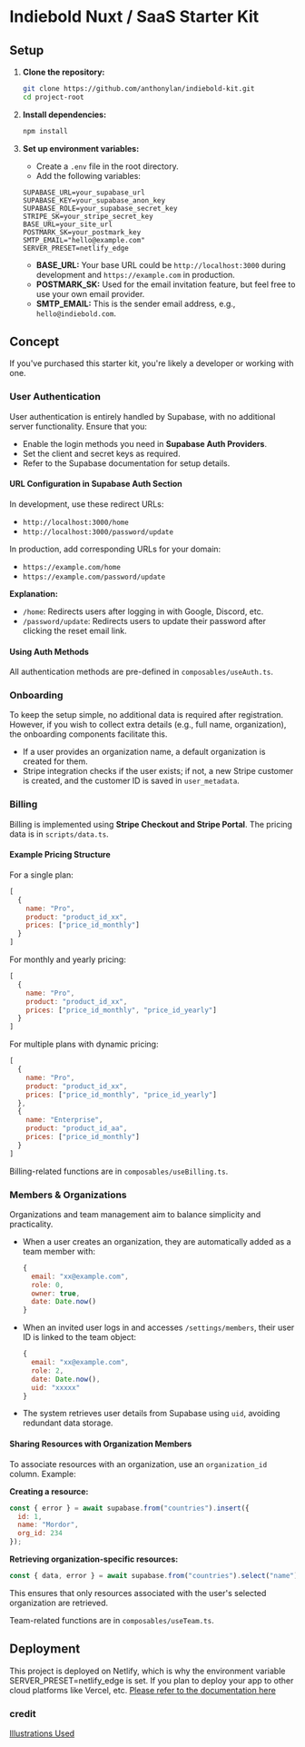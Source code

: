 # Indiebold Nuxt / SaaS Starter Kit

## Setup

1. **Clone the repository:**
   ```bash
   git clone https://github.com/anthonylan/indiebold-kit.git
   cd project-root 
   ```

2. **Install dependencies:**
   ```bash
   npm install
   ```

3. **Set up environment variables:**
   - Create a `.env` file in the root directory.
   - Add the following variables:

   ```
   SUPABASE_URL=your_supabase_url
   SUPABASE_KEY=your_supabase_anon_key
   SUPABASE_ROLE=your_supabase_secret_key
   STRIPE_SK=your_stripe_secret_key
   BASE_URL=your_site_url
   POSTMARK_SK=your_postmark_key
   SMTP_EMAIL="hello@example.com"
   SERVER_PRESET=netlify_edge
   ```

   - **BASE_URL:** Your base URL could be `http://localhost:3000` during development and `https://example.com` in production.
   - **POSTMARK_SK:** Used for the email invitation feature, but feel free to use your own email provider.
   - **SMTP_EMAIL:** This is the sender email address, e.g., `hello@indiebold.com`.

## Concept

If you've purchased this starter kit, you're likely a developer or working with one.

### User Authentication

User authentication is entirely handled by Supabase, with no additional server functionality. Ensure that you:
- Enable the login methods you need in **Supabase Auth Providers**.
- Set the client and secret keys as required.
- Refer to the Supabase documentation for setup details.

#### URL Configuration in Supabase Auth Section

In development, use these redirect URLs:
- `http://localhost:3000/home`
- `http://localhost:3000/password/update`

In production, add corresponding URLs for your domain:
- `https://example.com/home`
- `https://example.com/password/update`

**Explanation:**
- `/home`: Redirects users after logging in with Google, Discord, etc.
- `/password/update`: Redirects users to update their password after clicking the reset email link.

#### Using Auth Methods

All authentication methods are pre-defined in `composables/useAuth.ts`.

### Onboarding

To keep the setup simple, no additional data is required after registration. However, if you wish to collect extra details (e.g., full name, organization), the onboarding components facilitate this.

- If a user provides an organization name, a default organization is created for them.
- Stripe integration checks if the user exists; if not, a new Stripe customer is created, and the customer ID is saved in `user_metadata`.

### Billing

Billing is implemented using **Stripe Checkout and Stripe Portal**. The pricing data is in `scripts/data.ts`.

#### Example Pricing Structure

For a single plan:
```js
[
  {
    name: "Pro",
    product: "product_id_xx",
    prices: ["price_id_monthly"]
  }
]
```

For monthly and yearly pricing:
```js
[
  {
    name: "Pro",
    product: "product_id_xx",
    prices: ["price_id_monthly", "price_id_yearly"]
  }
]
```

For multiple plans with dynamic pricing:
```js
[
  {
    name: "Pro",
    product: "product_id_xx",
    prices: ["price_id_monthly", "price_id_yearly"]
  },
  {
    name: "Enterprise",
    product: "product_id_aa",
    prices: ["price_id_monthly"]
  }
]
```

Billing-related functions are in `composables/useBilling.ts`.

### Members & Organizations

Organizations and team management aim to balance simplicity and practicality.

- When a user creates an organization, they are automatically added as a team member with:
  ```js
  {
    email: "xx@example.com",
    role: 0,
    owner: true,
    date: Date.now()
  }
  ```
- When an invited user logs in and accesses `/settings/members`, their user ID is linked to the team object:
  ```js
  {
    email: "xx@example.com",
    role: 2,
    date: Date.now(),
    uid: "xxxxx"
  }
  ```
- The system retrieves user details from Supabase using `uid`, avoiding redundant data storage.

#### Sharing Resources with Organization Members

To associate resources with an organization, use an `organization_id` column. Example:

**Creating a resource:**
```js
const { error } = await supabase.from("countries").insert({
  id: 1,
  name: "Mordor",
  org_id: 234
});
```

**Retrieving organization-specific resources:**
```js
const { data, error } = await supabase.from("countries").select("name").eq("org_id", 234);
```

This ensures that only resources associated with the user's selected organization are retrieved.

Team-related functions are in `composables/useTeam.ts`.


## Deployment
This project is deployed on Netlify, which is why the environment variable SERVER_PRESET=netlify_edge is set. If you plan to deploy your app to other cloud platforms like Vercel, etc. [Please refer to the documentation here](https://nuxt.com/deploy)



### credit
[Illustrations Used](https://www.figma.com/design/Js6iAQUDFmPE0e4bwoDVkV/510-Abstract-Illustrations-%E2%80%93-New-York-vector-illustrations-set-%28svg-png%29-%28Community%29?node-id=1140-5&p=f&t=uEvVVikHrl2aMTnA-0)




